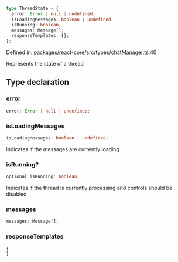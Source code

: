 ```ts
type ThreadState = {
  error: Error | null | undefined;
  isLoadingMessages: boolean | undefined;
  isRunning: boolean;
  messages: Message[];
  responseTemplates: {};
};
```

Defined in: [packages/react-core/src/types/chatManager.ts:40](https://github.com/thesysdev/crayon/blob/cbecbe8e16fae54d735cb8e1fe31b72f51300d52/js/packages/react-core/src/types/chatManager.ts#L40)

Represents the state of a thread

## Type declaration

### error

```ts
error: Error | null | undefined;
```

### isLoadingMessages

```ts
isLoadingMessages: boolean | undefined;
```

Indicates if the messages are currently loading

### isRunning?

```ts
optional isRunning: boolean;
```

Indicates if the thread is currently processing and controls should be disabled

### messages

```ts
messages: Message[];
```

### responseTemplates

```ts
{
}
```
